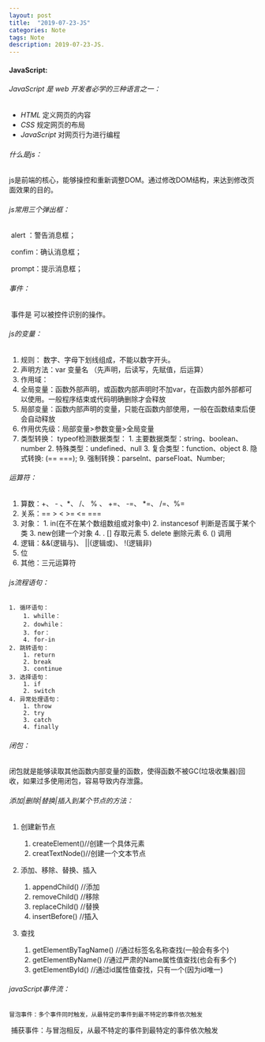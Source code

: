 ```yaml
---
layout: post
title:  "2019-07-23-JS"
categories: Note
tags: Note
description: 2019-07-23-JS.
---
```


#### JavaScript:

###### 			JavaScript 是 web 开发者必学的三种语言之一：

- *HTML* 定义网页的内容
- *CSS* 规定网页的布局
- *JavaScript* 对网页行为进行编程

###### 		什么是js：

​	js是前端的核心，能够操控和重新调整DOM。通过修改DOM结构，来达到修改页面效果的目的。

###### js常用三个弹出框：

​	alert ：警告消息框；

​	confim：确认消息框；

​	prompt：提示消息框；

###### 事件：

​	事件是 可以被控件识别的操作。

###### js的变量：	

  1. 规则： 数字、字母下划线组成，不能以数字开头。
  2. 声明方法：var  变量名 （先声明，后读写，先赋值，后运算）
  3. 作用域： 
  1. 全局变量：函数外部声明，或函数内部声明时不加var，在函数内部外部都可以使用。一般程序结束或代码明确删除才会释放 
  2. 局部变量：函数内部声明的变量，只能在函数内部使用，一般在函数结束后便会自动释放
  3. 作用优先级：局部变量>参数变量>全局变量
  4. 类型转换：
       typeof检测数据类型：
           1. 主要数据类型：string、boolean、number
           2. 特殊类型：undefined、null
           3. 复合类型：function、object
        8. 隐式转换: (==   ===);
        9. 强制转换：parseInt、parseFloat、Number;

###### 运算符：

  1. 算数：+、 - 、*、 /、 % 、 +=、 -=、 *=、 /=、%=
  2. 关系：==  > <  >= <= === 
  3. 对象：
               1. in(在不在某个数组数组或对象中) 
               2. instancesof 判断是否属于某个类
               3. new创建一个对象
               4. .  []  存取元素
               5. delete 删除元素
               6. () 调用
  4. 逻辑：&&(逻辑与)、 ||(逻辑或)、 !(逻辑非)
  5. 位
  6. 其他：三元运算符

###### js流程语句：

 	1. 循环语句：
      	1. whille：
      	2. dowhile：
      	3. for：
      	4. for-in
 	2. 跳转语句：
      	1. return
      	2. break
      	3. continue
 	3. 选择语句：
      	1. if
      	2. switch
 	4. 异常处理语句：
      	1. throw
      	2. try
      	3. catch
      	4. finally

###### 闭包：

​	闭包就是能够读取其他函数内部变量的函数，使得函数不被GC(垃圾收集器)回收，如果过多使用闭包，容易导致内存泄露。

###### 添加|删除|替换|插入到某个节点的方法：

 1. 创建新节点

     1. createElement()//创建一个具体元素
     2. creatTextNode()//创建一个文本节点

2. 添加、移除、替换、插入
   1. appendChild()  //添加
   2. removeChild()  //移除
   3. replaceChild()  //替换
   4. insertBefore()   //插入
3. 查找
   1. getElementByTagName() //通过标签名名称查找(一般会有多个)
   2. getElementByName()  //通过严肃的Name属性值查找(也会有多个)
   3. getElementById()  //通过id属性值查找，只有一个(因为id唯一)

###### javaScript事件流：

 	冒泡事件：多个事件同时触发，从最特定的事件到最不特定的事件依次触发

​	 捕获事件：与冒泡相反，从最不特定的事件到最特定的事件依次触发



